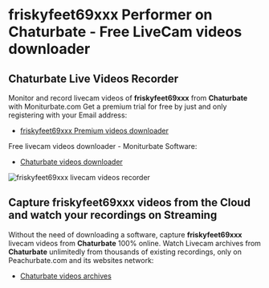 # friskyfeet69xxx Performer on Chaturbate - Free LiveCam videos downloader

## Chaturbate Live Videos Recorder

Monitor and record livecam videos of **friskyfeet69xxx** from **Chaturbate** with Moniturbate.com
Get a premium trial for free by just and only registering with your Email address:
* [friskyfeet69xxx Premium videos downloader](https://moniturbate.com/request-demo-licence-key.html)

Free livecam videos downloader - Moniturbate Software:
* [Chaturbate videos downloader](https://moniturbate.com/moniturbate-download-software.html)

![friskyfeet69xxx livecam videos recorder](https://peachurnet.com/templates/moniturbate-software.png)


## Capture friskyfeet69xxx videos from the Cloud and watch your recordings on Streaming

Without the need of downloading a software, capture **friskyfeet69xxx** livecam videos from **Chaturbate** 100% online.
Watch Livecam archives from **Chaturbate** unlimitedly from thousands of existing recordings, only on Peachurbate.com and its websites network:
* [Chaturbate videos archives](https://peachurnet.com/)
